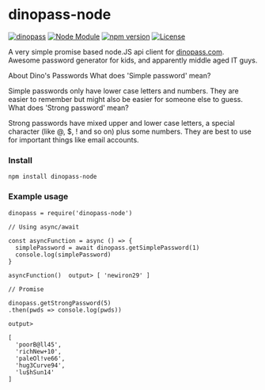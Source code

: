 # dinopass-node

[![dinopass](https://img.shields.io/badge/dino-pass-blue.svg)](https://github.com/philliphenslee/smartslack)
[![Node Module](https://img.shields.io/badge/node.js-module-82bb22.svg)](https://github.com/philliphenslee/smartslack)
[![npm version](https://badge.fury.io/js/dinopass-node.svg)](https://badge.fury.io/js/dinopass-node)
[![License](http://img.shields.io/badge/license-MIT-lightgrey.svg)](https://raw.githubusercontent.com/philliphenslee/smartslack/master/LICENSE)

A very simple promise based node.JS api client for [dinopass.com](https://dinopass.com).
Awesome password generator for kids, and apparently middle aged IT guys.

About Dino's Passwords
What does 'Simple password' mean?

Simple passwords only have lower case letters and numbers. They are easier to remember but might also be easier for someone else to guess.
What does 'Strong password' mean?

Strong passwords have mixed upper and lower case letters, a special character (like @, \$, ! and so on) plus some numbers. They are best to use for important things like email accounts.

### Install

```
npm install dinopass-node
```

### Example usage

```
dinopass = require('dinopass-node')

// Using async/await

const asyncFunction = async () => {
  simplePassword = await dinopass.getSimplePassword(1)
  console.log(simplePassword)
}

asyncFunction()  output> [ 'newiron29' ]

// Promise

dinopass.getStrongPassword(5)
.then(pwds => console.log(pwds))

output>

[
  'poorB@ll45',
  'richNew+10',
  'paleOl!ve66',
  'hug3Curve94',
  'lu$hSun14'
]
```
